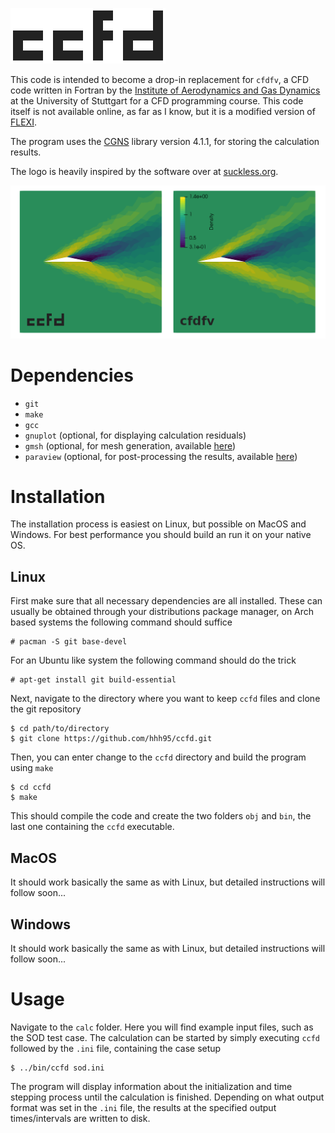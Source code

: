 ![](doc/ccfd.svg)

This code is intended to become a drop-in replacement for `cfdfv`, a CFD code written in Fortran by the [Institute of Aerodynamics and Gas Dynamics](https://www.iag.uni-stuttgart.de/en/) at the University of Stuttgart for a CFD programming course. This code itself is not available online, as far as I know, but it is a modified version of [FLEXI](https://www.flexi-project.org/).

The program uses the [CGNS](https://cgns.github.io/) library version 4.1.1, for storing the calculation results.

The logo is heavily inspired by the software over at [suckless.org](https://suckless.org/).

![](doc/comparison.png)

# Dependencies

- `git`
- `make`
- `gcc`
- `gnuplot` (optional, for displaying calculation residuals)
- `gmsh` (optional, for mesh generation, available [here](http://gmsh.info/))
- `paraview` (optional, for post-processing the results, available [here](https://www.paraview.org/))

# Installation

The installation process is easiest on Linux, but possible on MacOS and Windows. For best performance you should build an run it on your native OS.

## Linux

First make sure that all necessary dependencies are all installed. These can usually be obtained through your distributions package manager, on Arch based systems the following command should suffice
```
# pacman -S git base-devel
```
For an Ubuntu like system the following command should do the trick
```
# apt-get install git build-essential
```

Next, navigate to the directory where you want to keep `ccfd` files and clone the git repository
```
$ cd path/to/directory
$ git clone https://github.com/hhh95/ccfd.git
```
Then, you can enter change to the `ccfd` directory and build the program using `make`
```
$ cd ccfd
$ make
```
This should compile the code and create the two folders `obj` and `bin`, the last one containing the `ccfd` executable.

## MacOS

It should work basically the same as with Linux, but detailed instructions will follow soon...

## Windows

It should work basically the same as with Linux, but detailed instructions will follow soon...

# Usage

Navigate to the `calc` folder. Here you will find example input files, such as the SOD test case. The calculation can be started by simply executing `ccfd` followed by the `.ini` file, containing the case setup
```
$ ../bin/ccfd sod.ini
```
The program will display information about the initialization and time stepping process until the calculation is finished. Depending on what output format was set in the `.ini` file, the results at the specified output times/intervals are written to disk.
